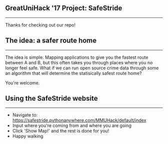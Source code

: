 ## GreatUniHack '17 Project: SafeStride
--------------------------------------------

Thanks for checking out our repo! 


## The idea: a safer route home
--------------------------------------------

The idea is simple. Mapping applications to give you the fastest route between A and B,
but this often takes you through places where you no longer feel safe. What if we can 
run open source crime data through some an algorithm that will determine the 
statisically safest route home?

You're welcome. 


## Using the SafeStride website
--------------------------------------------

- Navigate to: https://safestride.pythonanywhere.com/MMUHack/default/index
- Input where you're coming from and where you are going
- Click 'Show Map!' and the rest is done for you!
- Happy walking



